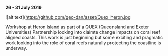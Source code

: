 **26 - 31 July 2019**

![alt text](https://github.com/geo-dan/asset/Quex_heron.jpg

Workshop at Heron Island as part of a QUEX (Queensland and Exeter Universities) Partnership looking into claimte change impacts on coral reef aligned coasts.
This work is just beginning but some exciting and pragmatic work looking into the role of coral reefs naturally protecting the coastline is underway.

